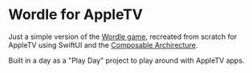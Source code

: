 # Wordle for AppleTV
Just a simple version of the [Wordle game](https://www.nytimes.com/games/wordle/index.html), recreated from scratch for AppleTV using SwiftUI and the [Composable Archirecture](https://github.com/pointfreeco/swift-composable-architecture).

Built in a day as a "Play Day" project to play around with AppleTV apps.
